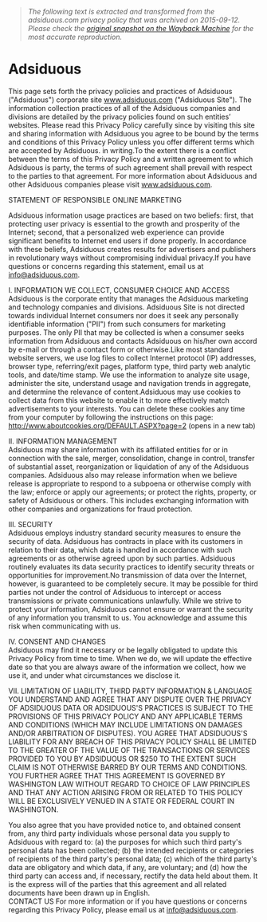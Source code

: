 > *The following text is extracted and transformed from the adsiduous.com privacy policy that was archived on 2015-09-12. Please check the [original snapshot on the Wayback Machine](https://web.archive.org/web/20150912013535id_/http%3A//adsiduous.com/privacy_policy.php) for the most accurate reproduction.*

# Adsiduous

This page sets forth the privacy policies and practices of Adsiduous ("Adsiduous") corporate site www.adsiduous.com ("Adsiduous Site"). The information collection practices of all of the Adsiduous companies and divisions are detailed by the privacy policies found on such entities’ websites. Please read this Privacy Policy carefully since by visiting this site and sharing information with Adsiduous you agree to be bound by the terms and conditions of this Privacy Policy unless you offer different terms which are accepted by Adsiduous. in writing.To the extent there is a conflict between the terms of this Privacy Policy and a written agreement to which Adsiduous is party, the terms of such agreement shall prevail with respect to the parties to that agreement. For more information about Adsiduous and other Adsiduous companies please visit www.adsiduous.com.

STATEMENT OF RESPONSIBLE ONLINE MARKETING

Adsiduous information usage practices are based on two beliefs: first, that protecting user privacy is essential to the growth and prosperity of the Internet; second, that a personalized web experience can provide significant benefits to Internet end users if done properly. In accordance with these beliefs, Adsiduous creates results for advertisers and publishers in revolutionary ways without compromising individual privacy.If you have questions or concerns regarding this statement, email us at info@adsiduous.com.

I. INFORMATION WE COLLECT, CONSUMER CHOICE AND ACCESS  
Adsiduous is the corporate entity that manages the Adsiduous marketing and technology companies and divisions. Adsiduous Site is not directed towards individual Internet consumers nor does it seek any personally identifiable information ("PII") from such consumers for marketing purposes. The only PII that may be collected is when a consumer seeks information from Adsiduous and contacts Adsiduous on his/her own accord by e-mail or through a contact form or otherwise.Like most standard website servers, we use log files to collect Internet protocol (IP) addresses, browser type, referring/exit pages, platform type, third party web analytic tools, and date/time stamp. We use the information to analyze site usage, administer the site, understand usage and navigation trends in aggregate, and determine the relevance of content.Adsiduous may use cookies to collect data from this website to enable it to more effectively match advertisements to your interests. You can delete these cookies any time from your computer by following the instructions on this page: <http://www.aboutcookies.org/DEFAULT.ASPX?page=2> (opens in a new tab)

II. INFORMATION MANAGEMENT   
Adsiduous may share information with its affiliated entities for or in connection with the sale, merger, consolidation, change in control, transfer of substantial asset, reorganization or liquidation of any of the Adsiduous companies. Adsiduous also may release information when we believe release is appropriate to respond to a subpoena or otherwise comply with the law; enforce or apply our agreements; or protect the rights, property, or safety of Adsiduous or others. This includes exchanging information with other companies and organizations for fraud protection.

III. SECURITY   
Adsiduous employs industry standard security measures to ensure the security of data. Adsiduous has contracts in place with its customers in relation to their data, which data is handled in accordance with such agreements or as otherwise agreed upon by such parties. Adsiduous routinely evaluates its data security practices to identify security threats or opportunities for improvement.No transmission of data over the Internet, however, is guaranteed to be completely secure. It may be possible for third parties not under the control of Adsiduous to intercept or access transmissions or private communications unlawfully. While we strive to protect your information, Adsiduous cannot ensure or warrant the security of any information you transmit to us. You acknowledge and assume this risk when communicating with us.

IV. CONSENT AND CHANGES   
Adsiduous may find it necessary or be legally obligated to update this Privacy Policy from time to time. When we do, we will update the effective date so that you are always aware of the information we collect, how we use it, and under what circumstances we disclose it.

VII. LIMITATION OF LIABILITY, THIRD PARTY INFORMATION & LANGUAGE  
YOU UNDERSTAND AND AGREE THAT ANY DISPUTE OVER THE PRIVACY OF ADSIDUOUS DATA OR ADSIDUOUS'S PRACTICES IS SUBJECT TO THE PROVISIONS OF THIS PRIVACY POLICY AND ANY APPLICABLE TERMS AND CONDITIONS (WHICH MAY INCLUDE LIMITATIONS ON DAMAGES AND/OR ARBITRATION OF DISPUTES). YOU AGREE THAT ADSIDUOUS'S LIABILITY FOR ANY BREACH OF THIS PRIVACY POLICY SHALL BE LIMITED TO THE GREATER OF THE VALUE OF THE TRANSACTIONS OR SERVICES PROVIDED TO YOU BY ADSIDUOUS OR $250 TO THE EXTENT SUCH CLAIM IS NOT OTHERWISE BARRED BY OUR TERMS AND CONDITIONS. YOU FURTHER AGREE THAT THIS AGREEMENT IS GOVERNED BY WASHINGTON LAW WITHOUT REGARD TO CHOICE OF LAW PRINCIPLES AND THAT ANY ACTION ARISING FROM OR RELATED TO THIS POLICY WILL BE EXCLUSIVELY VENUED IN A STATE OR FEDERAL COURT IN WASHINGTON.

You also agree that you have provided notice to, and obtained consent from, any third party individuals whose personal data you supply to Adsiduous with regard to: (a) the purposes for which such third party's personal data has been collected; (b) the intended recipients or categories of recipients of the third party's personal data; (c) which of the third party's data are obligatory and which data, if any, are voluntary; and (d) how the third party can access and, if necessary, rectify the data held about them. It is the express will of the parties that this agreement and all related documents have been drawn up in English.  
CONTACT US For more information or if you have questions or concerns regarding this Privacy Policy, please email us at info@adsiduous.com. 
